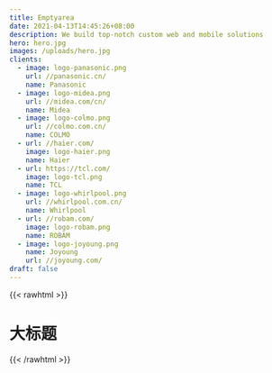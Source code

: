 ```yaml
---
title: Emptyarea
date: 2021-04-13T14:45:26+08:00
description: We build top-notch custom web and mobile solutions
hero: hero.jpg
images: /uploads/hero.jpg
clients:
  - image: logo-panasonic.png
    url: //panasonic.cn/
    name: Panasonic
  - image: logo-midea.png
    url: //midea.com/cn/
    name: Midea
  - image: logo-colmo.png
    url: //colmo.com.cn/
    name: COLMO
  - url: //haier.com/
    image: logo-haier.png
    name: Haier
  - url: https://tcl.com/
    image: logo-tcl.png
    name: TCL
  - image: logo-whirlpool.png
    url: //whirlpool.com.cn/
    name: Whirlpool
  - url: //robam.com/
    image: logo-robam.png
    name: ROBAM
  - image: logo-joyoung.png
    name: Joyoung
    url: //joyoung.com/
draft: false
---
```


{{< rawhtml >}}
  <h1 class="text-4xl text-red-500">大标题</h1>
{{< /rawhtml >}}

